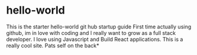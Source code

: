 # hello-world
This is the starter hello-world git hub startup guide
First time actually using github, im in love with coding and I really want to grow as a full stack developer. I love using Javascript and Build React applications.
This is a really cool site.
Pats self on the back*
